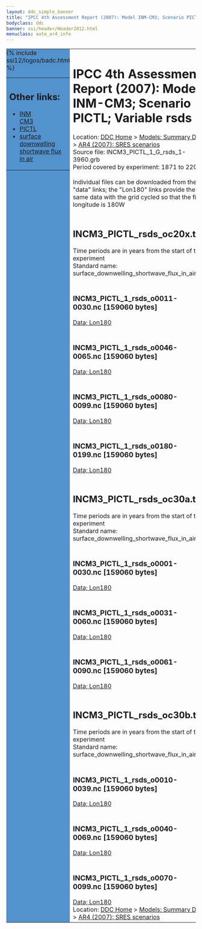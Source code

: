 ```yaml
---
layout: ddc_simple_banner
title: "IPCC 4th Assessment Report (2007): Model INM-CM3; Scenario PICTL; Variable rsds"
bodyclass: ddc
banner: ssi/header/Header2012.html
menuclass: auto_ar4_info
---
```



<table width="100%" border="0" cellspacing="0" cellpadding="0" style="border-collapse: collapse;">
<tr style="margin:0;padding:0;border:0;">
<td style="margin:0;padding:0;border:0;height:1pt;width:150pt;background:#5492CD;" valign="top" >

<div id="lh-col2" class="auto_ar4_info">
<table class="menumain" bgcolor="#5492CD" cellspacing="0" width="100%" border="0">
<tr><td>
<h2> Other links:</h2>
<ul>
<li><a href="/auto/ar4/model-INM-CM3.html">INM<br/>CM3</a></li>
<li><a href="/auto/ar4/scenario-PICTL.html">PICTL</a></li>
<li><a href="/auto/ar4/var-surface_downwelling_shortwave_flux_in_air.html">surface downwelling<br/> shortwave flux in air</a></li>
</ul>
</td></tr>
{% include ssi12/logos/badc.html %}
</table>
</div>
</td>
<td><h1>IPCC 4th Assessment Report (2007): Model INM-CM3; Scenario PICTL; Variable rsds</h1>

<!-- Breadcrumb1 -->
<div id="breadcrumb1" align="left">
Location: <a href="/index.html">DDC Home</a> > <a href="/sim/gcm_clim/">Models: Summary Data</a>
> <a href="/sim/gcm_clim/SRES_AR4/index.html">AR4 (2007): SRES scenarios</a>
</div>
<!-- End of Breadcrumb1 -->Source file: INCM3_PICTL_1_G_rsds_1-3960.grb
<br/>
Period covered by experiment: 1871 to 2200<br/>
<br/>Individual files can be downloaded from the "data" links; the "Lon180" links provide the same data
         with the grid cycled so that the first longitude is 180W<br/>
<br/><h2>INCM3_PICTL_rsds_oc20x.tar</h2>
Time periods are in years from the start of the experiment<br/>
Standard name: surface_downwelling_shortwave_flux_in_air<br>
<br/><h3>INCM3_PICTL_1_rsds_o0011-0030.nc [159060 bytes]</h3>
<a href="http://apps.ipcc-data.org/cgi-bin/downl/ar4_nc/rsds/INCM3_PICTL_1_rsds_o0011-0030.nc">Data; </a><a href="http://apps.ipcc-data.org/cgi-bin/downl/ar4_nc/rsds/INCM3_PICTL_1_rsds_o0011-0030.cyto180.nc"> Lon180</a><br/>
<br/><h3>INCM3_PICTL_1_rsds_o0046-0065.nc [159060 bytes]</h3>
<a href="http://apps.ipcc-data.org/cgi-bin/downl/ar4_nc/rsds/INCM3_PICTL_1_rsds_o0046-0065.nc">Data; </a><a href="http://apps.ipcc-data.org/cgi-bin/downl/ar4_nc/rsds/INCM3_PICTL_1_rsds_o0046-0065.cyto180.nc"> Lon180</a><br/>
<br/><h3>INCM3_PICTL_1_rsds_o0080-0099.nc [159060 bytes]</h3>
<a href="http://apps.ipcc-data.org/cgi-bin/downl/ar4_nc/rsds/INCM3_PICTL_1_rsds_o0080-0099.nc">Data; </a><a href="http://apps.ipcc-data.org/cgi-bin/downl/ar4_nc/rsds/INCM3_PICTL_1_rsds_o0080-0099.cyto180.nc"> Lon180</a><br/>
<br/><h3>INCM3_PICTL_1_rsds_o0180-0199.nc [159060 bytes]</h3>
<a href="http://apps.ipcc-data.org/cgi-bin/downl/ar4_nc/rsds/INCM3_PICTL_1_rsds_o0180-0199.nc">Data; </a><a href="http://apps.ipcc-data.org/cgi-bin/downl/ar4_nc/rsds/INCM3_PICTL_1_rsds_o0180-0199.cyto180.nc"> Lon180</a><br/>
<br/><h2>INCM3_PICTL_rsds_oc30a.tar</h2>
Time periods are in years from the start of the experiment<br/>
Standard name: surface_downwelling_shortwave_flux_in_air<br>
<br/><h3>INCM3_PICTL_1_rsds_o0001-0030.nc [159060 bytes]</h3>
<a href="http://apps.ipcc-data.org/cgi-bin/downl/ar4_nc/rsds/INCM3_PICTL_1_rsds_o0001-0030.nc">Data; </a><a href="http://apps.ipcc-data.org/cgi-bin/downl/ar4_nc/rsds/INCM3_PICTL_1_rsds_o0001-0030.cyto180.nc"> Lon180</a><br/>
<br/><h3>INCM3_PICTL_1_rsds_o0031-0060.nc [159060 bytes]</h3>
<a href="http://apps.ipcc-data.org/cgi-bin/downl/ar4_nc/rsds/INCM3_PICTL_1_rsds_o0031-0060.nc">Data; </a><a href="http://apps.ipcc-data.org/cgi-bin/downl/ar4_nc/rsds/INCM3_PICTL_1_rsds_o0031-0060.cyto180.nc"> Lon180</a><br/>
<br/><h3>INCM3_PICTL_1_rsds_o0061-0090.nc [159060 bytes]</h3>
<a href="http://apps.ipcc-data.org/cgi-bin/downl/ar4_nc/rsds/INCM3_PICTL_1_rsds_o0061-0090.nc">Data; </a><a href="http://apps.ipcc-data.org/cgi-bin/downl/ar4_nc/rsds/INCM3_PICTL_1_rsds_o0061-0090.cyto180.nc"> Lon180</a><br/>
<br/><h2>INCM3_PICTL_rsds_oc30b.tar</h2>
Time periods are in years from the start of the experiment<br/>
Standard name: surface_downwelling_shortwave_flux_in_air<br>
<br/><h3>INCM3_PICTL_1_rsds_o0010-0039.nc [159060 bytes]</h3>
<a href="http://apps.ipcc-data.org/cgi-bin/downl/ar4_nc/rsds/INCM3_PICTL_1_rsds_o0010-0039.nc">Data; </a><a href="http://apps.ipcc-data.org/cgi-bin/downl/ar4_nc/rsds/INCM3_PICTL_1_rsds_o0010-0039.cyto180.nc"> Lon180</a><br/>
<br/><h3>INCM3_PICTL_1_rsds_o0040-0069.nc [159060 bytes]</h3>
<a href="http://apps.ipcc-data.org/cgi-bin/downl/ar4_nc/rsds/INCM3_PICTL_1_rsds_o0040-0069.nc">Data; </a><a href="http://apps.ipcc-data.org/cgi-bin/downl/ar4_nc/rsds/INCM3_PICTL_1_rsds_o0040-0069.cyto180.nc"> Lon180</a><br/>
<br/><h3>INCM3_PICTL_1_rsds_o0070-0099.nc [159060 bytes]</h3>
<a href="http://apps.ipcc-data.org/cgi-bin/downl/ar4_nc/rsds/INCM3_PICTL_1_rsds_o0070-0099.nc">Data; </a><a href="http://apps.ipcc-data.org/cgi-bin/downl/ar4_nc/rsds/INCM3_PICTL_1_rsds_o0070-0099.cyto180.nc"> Lon180</a><br/>
<!-- Breadcrumb2 -->
<div id="breadcrumb2" align="left">
Location: <a href="/index.html">DDC Home</a> > <a href="/sim/gcm_clim/">Models: Summary Data</a>
> <a href="/sim/gcm_clim/SRES_AR4/index.html">AR4 (2007): SRES scenarios</a>
</div>
<!-- End of Breadcrumb2 --></td></tr></table>
